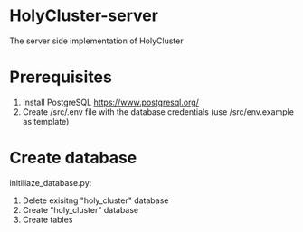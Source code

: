 # HolyCluster-server
The server side implementation of HolyCluster

# Prerequisites
1. Install PostgreSQL https://www.postgresql.org/ 
2. Create /src/.env file with the database credentials (use /src/env.example as template)

# Create database
initiliaze_database.py: 
1. Delete exisitng "holy_cluster" database
2. Create "holy_cluster" database
3. Create tables

